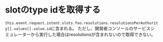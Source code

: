 # slotのtype idを取得する

`this.event.request.intent.slots.foo.resolutions.resolutionsPerAuthority[].values[].value.id`に含まれる。
ただし、開発者コンソールのサービスシミュレーターから実行した場合はresolutionsが含まれないので取得できない。
